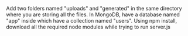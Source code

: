 Add two folders named "uploads" and "generated" in the same directory where you are storing all the files.
In MongoDB, have a database named "app" inside which have a collection named "users".
Using npm install, download all the required node modules while trying to run server.js
